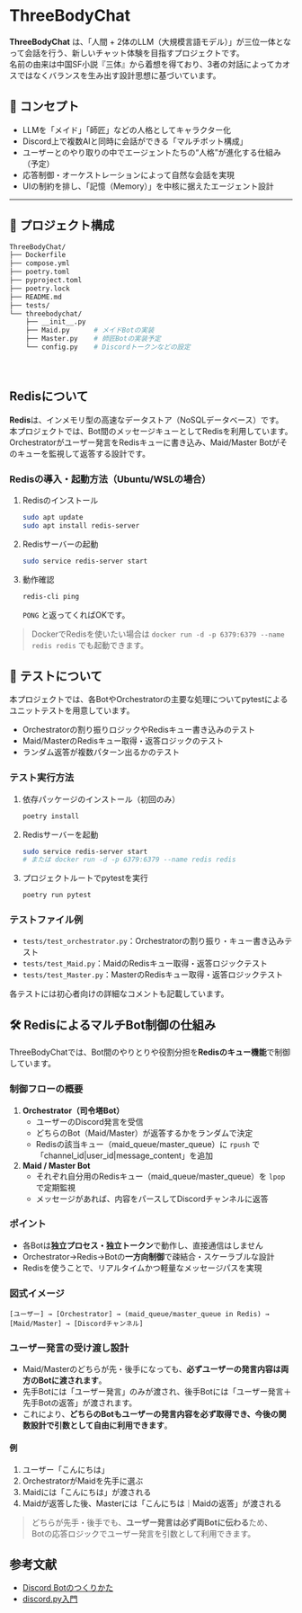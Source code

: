 # ThreeBodyChat

**ThreeBodyChat** は、「人間 + 2体のLLM（大規模言語モデル）」が三位一体となって会話を行う、新しいチャット体験を目指すプロジェクトです。  
名前の由来は中国SF小説『三体』から着想を得ており、3者の対話によってカオスではなくバランスを生み出す設計思想に基づいています。

## 🌟 コンセプト

- LLMを「メイド」「師匠」などの人格としてキャラクター化
- Discord上で複数AIと同時に会話ができる「マルチボット構成」
- ユーザーとのやり取りの中でエージェントたちの“人格”が進化する仕組み（予定）
- 応答制御・オーケストレーションによって自然な会話を実現
- UIの制約を排し、「記憶（Memory）」を中核に据えたエージェント設計

---

## 📂 プロジェクト構成

```bash
ThreeBodyChat/
├── Dockerfile
├── compose.yml
├── poetry.toml
├── pyproject.toml
├── poetry.lock
├── README.md
├── tests/
└── threebodychat/
    ├── __init__.py
    ├── Maid.py      # メイドBotの実装
    ├── Master.py    # 師匠Botの実装予定
    └── config.py    # Discordトークンなどの設定
```
　　　　　　　　　　　　　　　　　　　　　　　　　　　　　　　　　　　　　　　　　　　　　　　　　　　　　　　　　　　　　　　　　　　　　　　　　　　　　　　　　　　　　　　　　　　　　　　　　　　　　　　　　　　　　　　　
## Redisについて

**Redis**は、インメモリ型の高速なデータストア（NoSQLデータベース）です。
本プロジェクトでは、Bot間のメッセージキューとしてRedisを利用しています。
Orchestratorがユーザー発言をRedisキューに書き込み、Maid/Master Botがそのキューを監視して返答する設計です。

### Redisの導入・起動方法（Ubuntu/WSLの場合）

1. Redisのインストール
   ```sh
   sudo apt update
   sudo apt install redis-server
   ```

2. Redisサーバーの起動
   ```sh
   sudo service redis-server start
   ```

3. 動作確認
   ```sh
   redis-cli ping
   ```
   `PONG` と返ってくればOKです。

> DockerでRedisを使いたい場合は
> `docker run -d -p 6379:6379 --name redis redis`
> でも起動できます。

## 🧪 テストについて

本プロジェクトでは、各BotやOrchestratorの主要な処理についてpytestによるユニットテストを用意しています。

- Orchestratorの割り振りロジックやRedisキュー書き込みのテスト
- Maid/MasterのRedisキュー取得・返答ロジックのテスト
- ランダム返答が複数パターン出るかのテスト

### テスト実行方法

1. 依存パッケージのインストール（初回のみ）
   ```sh
   poetry install
   ```
2. Redisサーバーを起動
   ```sh
   sudo service redis-server start
   # または docker run -d -p 6379:6379 --name redis redis
   ```
3. プロジェクトルートでpytestを実行
   ```sh
   poetry run pytest
   ```

### テストファイル例
- `tests/test_orchestrator.py`：Orchestratorの割り振り・キュー書き込みテスト
- `tests/test_Maid.py`：MaidのRedisキュー取得・返答ロジックテスト
- `tests/test_Master.py`：MasterのRedisキュー取得・返答ロジックテスト

各テストには初心者向けの詳細なコメントも記載しています。

## 🛠 RedisによるマルチBot制御の仕組み

ThreeBodyChatでは、Bot間のやりとりや役割分担を**Redisのキュー機能**で制御しています。

### 制御フローの概要

1. **Orchestrator（司令塔Bot）**
   - ユーザーのDiscord発言を受信
   - どちらのBot（Maid/Master）が返答するかをランダムで決定
   - Redisの該当キュー（maid_queue/master_queue）に `rpush` で「channel_id|user_id|message_content」を追加
2. **Maid / Master Bot**
   - それぞれ自分用のRedisキュー（maid_queue/master_queue）を `lpop` で定期監視
   - メッセージがあれば、内容をパースしてDiscordチャンネルに返答

### ポイント
- 各Botは**独立プロセス・独立トークン**で動作し、直接通信はしません
- Orchestrator→Redis→Botの**一方向制御**で疎結合・スケーラブルな設計
- Redisを使うことで、リアルタイムかつ軽量なメッセージパスを実現

### 図式イメージ

```
[ユーザー] → [Orchestrator] → (maid_queue/master_queue in Redis) → [Maid/Master] → [Discordチャンネル]
```

### ユーザー発言の受け渡し設計

- Maid/Masterのどちらが先・後手になっても、**必ずユーザーの発言内容は両方のBotに渡されます**。
- 先手Botには「ユーザー発言」のみが渡され、後手Botには「ユーザー発言＋先手Botの返答」が渡されます。
- これにより、**どちらのBotもユーザーの発言内容を必ず取得でき、今後の関数設計で引数として自由に利用できます**。

#### 例
1. ユーザー「こんにちは」
2. OrchestratorがMaidを先手に選ぶ
3. Maidには「こんにちは」が渡される
4. Maidが返答した後、Masterには「こんにちは｜Maidの返答」が渡される

> どちらが先手・後手でも、**ユーザー発言は必ず両Botに伝わる**ため、  
> Botの応答ロジックでユーザー発言を引数として利用できます。

## 参考文献
- [Discord Botのつくりかた](https://qiita.com/shown_it/items/6e7fb7777f45008e0496)
- [discord.py入門](https://qiita.com/float_py/items/f2fd2f56f9536520b36a)